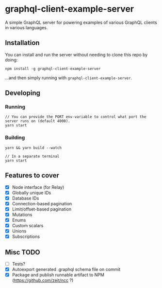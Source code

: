 # graphql-client-example-server

A simple GraphQL server for powering examples of various GraphQL clients in various languages.

## Installation

You can install and run the server without needing to clone this repo by doing:

```
npm install -g graphql-client-example-server
```

...and then simply running with `graphql-client-example-server`.

## Developing

### Running

```
// You can provide the PORT env-variable to control what port the server runs on (default 4000).
yarn start
```

### Building

```
yarn && yarn build --watch

// In a separate terminal
yarn start
```

## Features to cover

- [x] Node interface (for Relay)
- [x] Globally unique IDs
- [x] Database IDs
- [x] Connection-based pagination
- [x] Limit/offset-based pagination
- [x] Mutations
- [x] Enums
- [x] Custom scalars
- [x] Unions
- [x] Subscriptions

## Misc TODO

- [ ] Tests?
- [x] Autoexport generated .graphql schema file on commit
- [x] Package and publish runnable artifact to NPM (https://github.com/zeit/ncc ?)
